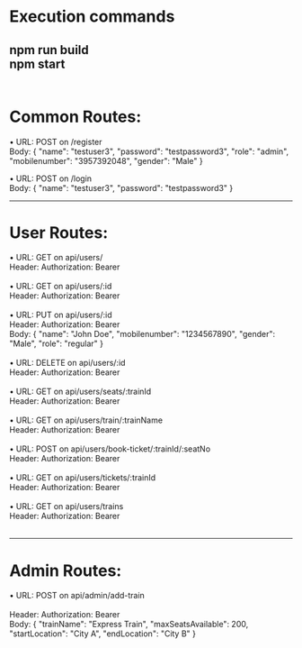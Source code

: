 # Execution commands
npm run build
<br />
npm start
<br/><br/>
-------------------------------------------------------------

# Common  Routes:

•	URL:  POST    on    /register
<br />
Body:
{
  "name": "testuser3",
  "password": "testpassword3",
  "role": "admin",
  "mobilenumber": "3957392048",
  "gender": "Male"
}


•	URL:  POST    on    /login
<br />
Body:
{
  "name": "testuser3",
  "password": "testpassword3"
}

-----------------------------------------------------

# User Routes:

•	URL: GET   on     api/users/
<br />
Header:  Authorization: Bearer <token>
<br /><br />
•	URL: GET   on     api/users/:id
<br />
Header:  Authorization: Bearer <token>
<br /><br />
•	URL: PUT   on     api/users/:id
<br />
Header:  Authorization: Bearer <token>
<br />
Body:
{
"name": "John Doe",
"mobilenumber": "1234567890",
"gender": "Male",
"role": "regular"
}
<br /><br />
•	URL: DELETE   on     api/users/:id
<br />
Header:  Authorization: Bearer <token>
<br /><br />
•	URL: GET   on     api/users/seats/:trainId
<br />
Header:  Authorization: Bearer <token>
<br /><br />
•	URL: GET   on     api/users/train/:trainName
<br />
Header:  Authorization: Bearer <token>
<br /><br />
•	URL: POST   on     api/users/book-ticket/:trainId/:seatNo
<br />
Header:  Authorization: Bearer <token>
<br /><br />
•	URL: GET   on     api/users/tickets/:trainId
<br />
Header:  Authorization: Bearer <token>
<br /><br />
•	URL: GET   on     api/users/trains
<br />
Header:  Authorization: Bearer <token>
<br /><br />

-------------------------------------------------------------------

# Admin Routes:

•	URL:  POST     on           api/admin/add-train     
<br />
Header:  Authorization: Bearer <token>
<br />
Body:
{
  "trainName": "Express Train",
  "maxSeatsAvailable": 200,
  "startLocation": "City A",
  "endLocation": "City B"
}
